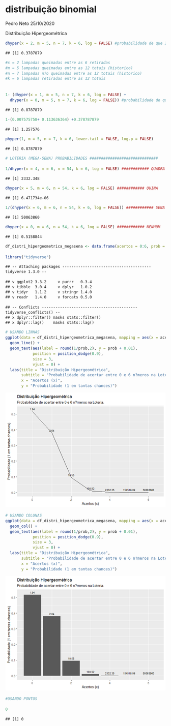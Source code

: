 distribuição binomial
================
Pedro Neto
25/10/2020

Distribuição Hipergeométrica

``` r
dhyper(x = 2, m = 5, n = 7, k = 6, log = FALSE) #probabilidade de que 2 estejam queimadas
```

    ## [1] 0.3787879

``` r
#x = 2 lampadas queimadas entre as 6 retiradas
#m = 5 lampadas queimadas entre as 12 totais (historico)
#n = 7 lampadas n?o queimadas entre as 12 totais (historico)
#k = 6 lampadas retiradas entre as 12 totais


1- (dhyper(x = 1, m = 5, n = 7, k = 6, log = FALSE) +
  dhyper(x = 0, m = 5, n = 7, k = 6, log = FALSE)) #probabilidade de que pelo menos 2 estejam queimadas
```

    ## [1] 0.8787879

``` r
1-(0.007575758+ 0.113636364) +0.378787879
```

    ## [1] 1.257576

``` r
phyper(1, m = 5, n = 7, k = 6, lower.tail = FALSE, log.p = FALSE)
```

    ## [1] 0.8787879

``` r
# LOTERIA (MEGA-SENA) PROBABILIDADES ##############################

1/dhyper(x = 4, m = 6, n = 54, k = 6, log = FALSE) ############ QUADRA
```

    ## [1] 2332.348

``` r
dhyper(x = 5, m = 6, n = 54, k = 6, log = FALSE) ############ QUINA
```

    ## [1] 6.471734e-06

``` r
1/(dhyper(x = 6, m = 6, n = 54, k = 6, log = FALSE)) ############ SENA
```

    ## [1] 50063860

``` r
dhyper(x = 0, m = 6, n = 54, k = 6, log = FALSE) ############ NENHUM
```

    ## [1] 0.5158844

``` r
df_distri_hipergeometrica_megasena <- data.frame(acertos = 0:6, prob = dhyper(x = 0:6, m = 6, n = 54, k = 6, log = FALSE))

library("tidyverse")
```

    ## -- Attaching packages --------------------------------------- tidyverse 1.3.0 --

    ## v ggplot2 3.3.2     v purrr   0.3.4
    ## v tibble  3.0.4     v dplyr   1.0.2
    ## v tidyr   1.1.2     v stringr 1.4.0
    ## v readr   1.4.0     v forcats 0.5.0

    ## -- Conflicts ------------------------------------------ tidyverse_conflicts() --
    ## x dplyr::filter() masks stats::filter()
    ## x dplyr::lag()    masks stats::lag()

``` r
# USANDO LINHAS
ggplot(data = df_distri_hipergeometrica_megasena, mapping = aes(x = acertos, y = prob)) +
  geom_line() +
  geom_text(aes(label = round(1/prob,2), y = prob + 0.01),
            position = position_dodge(0.9),
            size = 3,
            vjust = 0) +
  labs(title = "Distribuição Hipergeométrica",
       subtitle = "Probabilidade de acertar entre 0 e 6 n?meros na Loteria.",
       x = "Acertos (x)",
       y = "Probabilidade (1 em tantas chances)")
```

![](distribuição-hipergeométrica_files/figure-gfm/unnamed-chunk-1-1.png)<!-- -->

``` r
# USANDO COLUNAS
ggplot(data = df_distri_hipergeometrica_megasena, mapping = aes(x = acertos, y = prob)) +
  geom_col() +
  geom_text(aes(label = round(1/prob,2), y = prob + 0.01),
            position = position_dodge(0.9),
            size = 3,
            vjust = 0) +
  labs(title = "Distribuição Hipergeométrica",
       subtitle = "Probabilidade de acertar entre 0 e 6 n?meros na Loteria.",
       x = "Acertos (x)",
       y = "Probabilidade (1 em tantas chances)")
```

![](distribuição-hipergeométrica_files/figure-gfm/unnamed-chunk-1-2.png)<!-- -->

``` r
#USANDO PONTOS

0
```

    ## [1] 0

